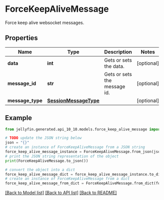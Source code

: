 # ForceKeepAliveMessage

Force keep alive websocket messages.

## Properties

Name | Type | Description | Notes
------------ | ------------- | ------------- | -------------
**data** | **int** | Gets or sets the data. | [optional] 
**message_id** | **str** | Gets or sets the message id. | [optional] 
**message_type** | [**SessionMessageType**](SessionMessageType.md) |  | [optional] 

## Example

```python
from jellyfin.generated.api_10_10.models.force_keep_alive_message import ForceKeepAliveMessage

# TODO update the JSON string below
json = "{}"
# create an instance of ForceKeepAliveMessage from a JSON string
force_keep_alive_message_instance = ForceKeepAliveMessage.from_json(json)
# print the JSON string representation of the object
print(ForceKeepAliveMessage.to_json())

# convert the object into a dict
force_keep_alive_message_dict = force_keep_alive_message_instance.to_dict()
# create an instance of ForceKeepAliveMessage from a dict
force_keep_alive_message_from_dict = ForceKeepAliveMessage.from_dict(force_keep_alive_message_dict)
```
[[Back to Model list]](README.md#documentation-for-models) [[Back to API list]](README.md#documentation-for-api-endpoints) [[Back to README]](README.md)


